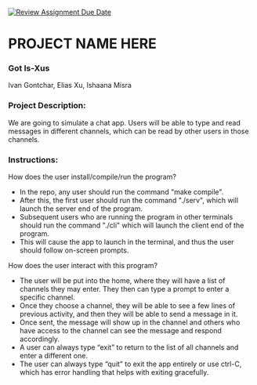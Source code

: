 [![Review Assignment Due Date](https://classroom.github.com/assets/deadline-readme-button-22041afd0340ce965d47ae6ef1cefeee28c7c493a6346c4f15d667ab976d596c.svg)](https://classroom.github.com/a/Vh67aNdh)
# PROJECT NAME HERE

### Got Is-Xus

Ivan Gontchar, Elias Xu, Ishaana Misra

### Project Description:

We are going to simulate a chat app. Users will be able to type and read messages in different channels, which can be read by other users in those channels.

### Instructions:

How does the user install/compile/run the program?
- In the repo, any user should run the command "make compile".
- After this, the first user should run the command "./serv", which will launch the server end of the program.
 - Subsequent users who are running the program in other terminals should run the command "./cli" which will launch the client end of the program.
- This will cause the app to launch in the terminal, and thus the user should follow on-screen prompts.

How does the user interact with this program?
- The user will be put into the home, where they will have a list of channels they may enter. They then can type a prompt to enter a specific channel.
- Once they choose a channel, they will be able to see a few lines of previous activity, and then they will be able to send a message in it.
- Once sent, the message will show up in the channel and others who have access to the channel can see the message and respond accordingly.
- A user can always type “exit” to return to the list of all channels and enter a different one.
- The user can always type “quit” to exit the app entirely or use ctrl-C, which has error handling that helps with exiting gracefully.
